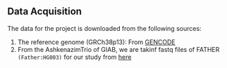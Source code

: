 ## Data Acquisition

The data for the project is downloaded from the following sources:

1. The reference genome (GRCh38p13): From [GENCODE](https://www.gencodegenes.org/human/)
2. From the AshkenazimTrio of GIAB, we are takinf fastq files of FATHER `(Father:HG003)` for our study from [here](https://github.com/genome-in-a-bottle/giab_data_indexes/blob/master/AshkenazimTrio/sequence.index.AJtrio_Illumina_2x250bps_06012016.HG003)
